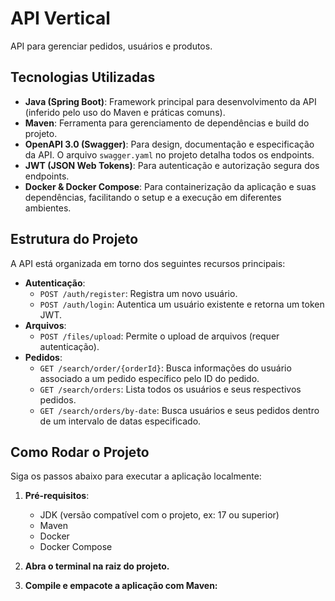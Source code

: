 # API Vertical

API para gerenciar pedidos, usuários e produtos.

## Tecnologias Utilizadas

*   **Java (Spring Boot)**: Framework principal para desenvolvimento da API (inferido pelo uso do Maven e práticas comuns).
*   **Maven**: Ferramenta para gerenciamento de dependências e build do projeto.
*   **OpenAPI 3.0 (Swagger)**: Para design, documentação e especificação da API. O arquivo `swagger.yaml` no projeto detalha todos os endpoints.
*   **JWT (JSON Web Tokens)**: Para autenticação e autorização segura dos endpoints.
*   **Docker & Docker Compose**: Para containerização da aplicação e suas dependências, facilitando o setup e a execução em diferentes ambientes.

## Estrutura do Projeto

A API está organizada em torno dos seguintes recursos principais:

*   **Autenticação**:
    *   `POST /auth/register`: Registra um novo usuário.
    *   `POST /auth/login`: Autentica um usuário existente e retorna um token JWT.
*   **Arquivos**:
    *   `POST /files/upload`: Permite o upload de arquivos (requer autenticação).
*   **Pedidos**:
    *   `GET /search/order/{orderId}`: Busca informações do usuário associado a um pedido específico pelo ID do pedido.
    *   `GET /search/orders`: Lista todos os usuários e seus respectivos pedidos.
    *   `GET /search/orders/by-date`: Busca usuários e seus pedidos dentro de um intervalo de datas especificado.

## Como Rodar o Projeto

Siga os passos abaixo para executar a aplicação localmente:

1.  **Pré-requisitos**:
    *   JDK (versão compatível com o projeto, ex: 17 ou superior)
    *   Maven
    *   Docker
    *   Docker Compose

2.  **Abra o terminal na raiz do projeto.**

3.  **Compile e empacote a aplicação com Maven:**